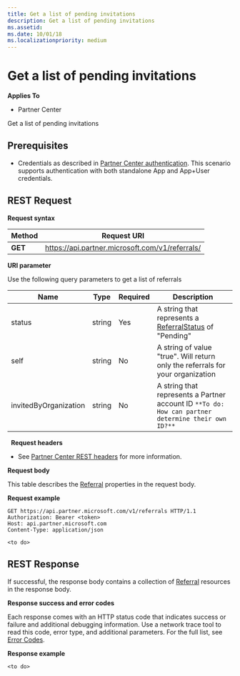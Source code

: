 ```yaml
---
title: Get a list of pending invitations
description: Get a list of pending invitations
ms.assetid: 
ms.date: 10/01/18
ms.localizationpriority: medium
---
```


# Get a list of pending invitations


**Applies To**

-   Partner Center


Get a list of pending invitations

## <span id="Prerequisites"></span><span id="prerequisites"></span><span id="PREREQUISITES"></span>Prerequisites


-   Credentials as described in [Partner Center authentication](partner-center-authentication.md). This scenario supports authentication with both standalone App and App+User credentials.


## <span id="REST_Request"></span><span id="rest_request"></span><span id="REST_REQUEST"></span>REST Request


**Request syntax**

| Method   | Request URI                                                                                                 |
|----------|-------------------------------------------------------------------------------------------------------------|
| **GET** | https://api.partner.microsoft.com/v1/referrals/                                                    |


**URI parameter**

Use the following query parameters to get a list of referrals

| Name                   | Type     | Required | Description                                                     |
|------------------------|----------|----------|-----------------------------------------------------------------|
|status                  | string   | Yes      | A string that represents a [ReferralStatus](referral.md#ReferralStatus) of "Pending"        |
|self                    | string   | No       | A string of value "true". Will return only the referrals for your organization      |
|invitedByOrganization   | string   | No       | A string that represents a Partner account ID  `**To do: How can partner determine their own ID?**`     |
 
**Request headers**

-   See [Partner Center REST headers](headers.md) for more information.

**Request body**

This table describes the [Referral](referral.md) properties in the request body.



**Request example**

```http
GET https://api.partner.microsoft.com/v1/referrals HTTP/1.1
Authorization: Bearer <token>
Host: api.partner.microsoft.com
Content-Type: application/json
 
<to do>
```

## <span id="Response"></span><span id="response"></span><span id="RESPONSE"></span>REST Response

If successful, the response body contains a collection of [Referral](referral.md) resources in the response body.

**Response success and error codes**

Each response comes with an HTTP status code that indicates success or failure and additional debugging information. Use a network trace tool to read this code, error type, and additional parameters. For the full list, see [Error Codes](error-codes.md).

**Response example**

``` http
<to do>
```

 

 




